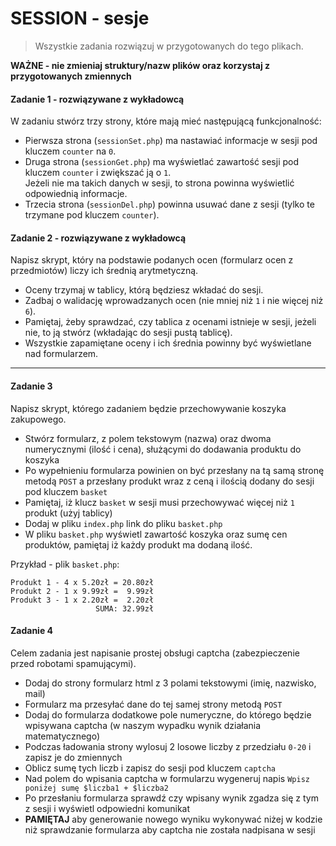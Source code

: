 #  SESSION - sesje

> Wszystkie zadania rozwiązuj w przygotowanych do tego plikach.

**WAŻNE -  nie zmieniaj struktury/nazw plików oraz korzystaj z przygotowanych zmiennych**

#### Zadanie 1 - rozwiązywane z wykładowcą

W zadaniu stwórz trzy strony, które mają mieć następującą funkcjonalność:
* Pierwsza strona (`sessionSet.php`) ma nastawiać informacje w sesji pod kluczem ```counter``` na `0`.
* Druga strona (`sessionGet.php`) ma wyświetlać zawartość sesji pod kluczem ```counter``` i zwiększać ją o `1`.  
  Jeżeli nie ma takich danych w sesji, to strona powinna wyświetlić odpowiednią informacje.
* Trzecia strona (`sessionDel.php`) powinna usuwać dane z sesji (tylko te trzymane pod kluczem ```counter```).

#### Zadanie 2 - rozwiązywane z wykładowcą

Napisz skrypt, który na podstawie podanych ocen (formularz ocen z przedmiotów) liczy ich średnią arytmetyczną.
* Oceny trzymaj w tablicy, którą będziesz wkładać do sesji.
* Zadbaj o walidację wprowadzanych ocen (nie mniej niż `1` i nie więcej niż `6`).
* Pamiętaj, żeby sprawdzać, czy tablica z ocenami istnieje w sesji, jeżeli nie, to ją stwórz (wkładając do sesji pustą tablicę).
* Wszystkie zapamiętane oceny i ich średnia powinny być wyświetlane nad formularzem.

-------------------------------------------------------------------------------

#### Zadanie 3

Napisz skrypt, którego zadaniem będzie przechowywanie koszyka zakupowego.
* Stwórz formularz, z polem tekstowym (nazwa) oraz dwoma numerycznymi (ilość i cena), służącymi do dodawania produktu do koszyka
* Po wypełnieniu formularza powinien on być przesłany na tą samą stronę metodą `POST` a przesłany produkt wraz z ceną i ilością dodany do sesji pod kluczem `basket`
* Pamiętaj, iż klucz `basket` w sesji musi przechowywać więcej niż `1` produkt (użyj tablicy)
* Dodaj w pliku `index.php` link do pliku `basket.php`
* W pliku `basket.php` wyświetl zawartość koszyka oraz sumę cen produktów, pamiętaj iż każdy produkt ma dodaną ilość.

Przykład - plik `basket.php`:
```
Produkt 1 - 4 x 5.20zł = 20.80zł
Produkt 2 - 1 x 9.99zł =  9.99zł
Produkt 3 - 1 x 2.20zł =  2.20zł
                   SUMA: 32.99zł
```

#### Zadanie 4

Celem zadania jest napisanie prostej obsługi captcha (zabezpieczenie przed robotami spamującymi).
* Dodaj do strony formularz html z 3 polami tekstowymi (imię, nazwisko, mail)
* Formularz ma przesyłać dane do tej samej strony metodą `POST`
* Dodaj do formularza dodatkowe pole numeryczne, do którego będzie wpisywana captcha (w naszym wypadku wynik działania matematycznego)
* Podczas ładowania strony wylosuj 2 losowe liczby z przedziału `0-20` i zapisz je do zmiennych
* Oblicz sumę tych liczb i zapisz do sesji pod kluczem `captcha`
* Nad polem do wpisania captcha w formularzu wygeneruj napis `Wpisz poniżej sumę $liczba1 + $liczba2`
* Po przesłaniu formularza sprawdź czy wpisany wynik zgadza się z tym z sesji i wyświetl odpowiedni komunikat
* **PAMIĘTAJ** aby generowanie nowego wyniku wykonywać niżej w kodzie niż sprawdzanie formularza aby captcha nie została nadpisana w sesji
